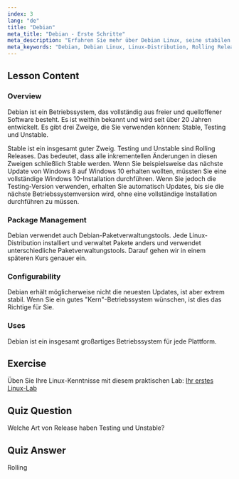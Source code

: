 ```yaml
---
index: 3
lang: "de"
title: "Debian"
meta_title: "Debian - Erste Schritte"
meta_description: "Erfahren Sie mehr über Debian Linux, seine stabilen und Rolling Releases und die Paketverwaltung. Entdecken Sie, warum Debian ein großartiges Kern-Betriebssystem für Anfänger und fortgeschrittene Benutzer ist."
meta_keywords: "Debian, Debian Linux, Linux-Distribution, Rolling Release, Paketverwaltung, Linux-Tutorial, Linux für Anfänger, Linux-Anleitung"
---
```


## Lesson Content

### Overview

Debian ist ein Betriebssystem, das vollständig aus freier und quelloffener Software besteht. Es ist weithin bekannt und wird seit über 20 Jahren entwickelt. Es gibt drei Zweige, die Sie verwenden können: Stable, Testing und Unstable.

Stable ist ein insgesamt guter Zweig. Testing und Unstable sind Rolling Releases. Das bedeutet, dass alle inkrementellen Änderungen in diesen Zweigen schließlich Stable werden. Wenn Sie beispielsweise das nächste Update von Windows 8 auf Windows 10 erhalten wollten, müssten Sie eine vollständige Windows 10-Installation durchführen. Wenn Sie jedoch die Testing-Version verwenden, erhalten Sie automatisch Updates, bis sie die nächste Betriebssystemversion wird, ohne eine vollständige Installation durchführen zu müssen.

### Package Management

Debian verwendet auch Debian-Paketverwaltungstools. Jede Linux-Distribution installiert und verwaltet Pakete anders und verwendet unterschiedliche Paketverwaltungstools. Darauf gehen wir in einem späteren Kurs genauer ein.

### Configurability

Debian erhält möglicherweise nicht die neuesten Updates, ist aber extrem stabil. Wenn Sie ein gutes "Kern"-Betriebssystem wünschen, ist dies das Richtige für Sie.

### Uses

Debian ist ein insgesamt großartiges Betriebssystem für jede Plattform.

## Exercise

Üben Sie Ihre Linux-Kenntnisse mit diesem praktischen Lab: [Ihr erstes Linux-Lab](https://labex.io/labs/linux-your-first-linux-lab-270253)

## Quiz Question

Welche Art von Release haben Testing und Unstable?

## Quiz Answer

Rolling
